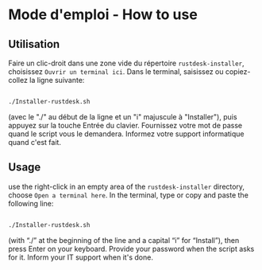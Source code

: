 # Mode d'emploi - How to use
## Utilisation
Faire un clic-droit dans une zone vide du répertoire `rustdesk-installer`,
choisissez `Ouvrir un terminal ici`. Dans le terminal, saisissez ou
copiez-collez la ligne suivante:
```bash

./Installer-rustdesk.sh

```
(avec le "./" au début de la ligne et un "i" majuscule à "Installer"), puis
appuyez sur la touche Entrée du clavier. Fournissez votre mot de passe quand
le script vous le demandera.
Informez votre support informatique quand c'est fait.
## Usage
use the right-click in an empty area of the `rustdesk-installer` directory,
choose `Open a terminal here`. In the terminal, type or
copy and paste the following line:
```bash

./Installer-rustdesk.sh

```
(with “./” at the beginning of the line and a capital “i” for “Install”), then
press Enter on your keyboard. Provide your password when the script asks for it.
Inform your IT support when it's done.

